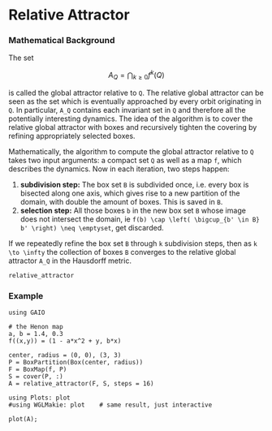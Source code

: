 # Relative Attractor

### Mathematical Background
The set 
```math
A_Q = \bigcap_{k \geq 0} f^k(Q)
```
is called the global attractor relative to ``Q``.
The relative global attractor can be seen as the set which is eventually approached by every orbit originating in ``Q``. In particular, ``A_Q`` contains each invariant set in ``Q`` and therefore all the potentially interesting dynamics. 
The idea of the algorithm is to cover the relative global attractor with boxes and recursively tighten the covering by refining appropriately selected boxes.

Mathematically, the algorithm to compute the global attractor relative to ``Q`` takes two input arguments: a compact set ``Q`` as well as a map ``f``, which describes the dynamics. Now in each iteration, two steps happen:
1. **subdivision step:** The box set `B` is subdivided once, i.e. every box is bisected along one axis, which gives rise to a new partition of the domain, with double the amount of boxes. This is saved in `B`. 
2. **selection step:** All those boxes `b` in the new box set `B` whose image does not intersect the domain, ie ``f(b) \cap \left( \bigcup_{b' \in B} b' \right) \neq \emptyset``, get discarded. 

If we repeatedly refine the box set `B` through ``k`` subdivision steps, then as ``k \to \infty`` the collection of boxes ``B`` converges to the relative global attractor ``A_Q`` in the Hausdorff metric.

```@docs
relative_attractor
```

### Example

```@example
using GAIO

# the Henon map
a, b = 1.4, 0.3
f((x,y)) = (1 - a*x^2 + y, b*x)

center, radius = (0, 0), (3, 3)
P = BoxPartition(Box(center, radius))
F = BoxMap(f, P)
S = cover(P, :)
A = relative_attractor(F, S, steps = 16)

using Plots: plot
#using WGLMakie: plot    # same result, just interactive

plot(A);
```
